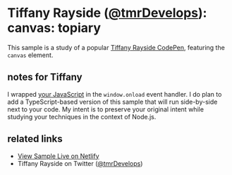 # Tiffany Rayside ([@tmrDevelops](https://twitter.com/tmrDevelops)): canvas: topiary

This sample is a study of a popular [Tiffany Rayside CodePen](https://codepen.io/tmrDevelops/pen/KwBzpM), featuring the `canvas` element.

## notes for Tiffany

I wrapped [your JavaScript](./index.js) in the `window.onload` event handler. I do plan to add a TypeScript-based version of this sample that will run side-by-side next to your code. My intent is to preserve your original intent while studying your techniques in the context of Node.js.

## related links

* [View Sample Live on Netlify](https://rasx-node-js.netlify.com/tiffany-rayside-canvas-topiary/)
* Tiffany Rayside on Twitter ([@tmrDevelops](https://twitter.com/tmrDevelops))